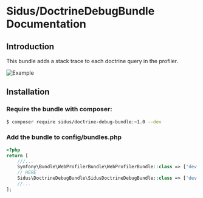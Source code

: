 Sidus/DoctrineDebugBundle Documentation
==================================

## Introduction

This bundle adds a stack trace to each doctrine query in the profiler.

![Example](Resources/documentation/exemple.png)

## Installation

### Require the bundle with composer:

````bash
$ composer require sidus/doctrine-debug-bundle:~1.0 --dev
````

### Add the bundle to config/bundles.php

```php
<?php
return [
    ///...
    Symfony\Bundle\WebProfilerBundle\WebProfilerBundle::class => ['dev' => true, 'test' => true],
    // HERE
    Sidus\DoctrineDebugBundle\SidusDoctrineDebugBundle::class => ['dev' => true],
    //...
];

```
